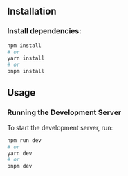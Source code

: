 

## Installation


### Install dependencies:

```bash
npm install
# or
yarn install
# or
pnpm install
```

## Usage

### Running the Development Server

To start the development server, run:

```bash
npm run dev
# or
yarn dev
# or
pnpm dev
```
